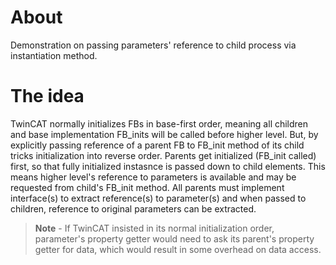 # About
Demonstration on passing parameters' reference to child process via instantiation method.
# The idea
TwinCAT normally initializes FBs in base-first order, meaning all children and base implementation FB_inits will be called before higher level. But, by explicitly passing reference of a parent FB to FB_init method of its child tricks initialization into reverse order. Parents get initialized (FB_init called) first, so that fully initialized instasnce is passed down to child elements. This means higher level's reference to parameters is available and may be requested from child's FB_init method. All parents must implement interface(s) to extract reference(s) to parameter(s) and when passed to children, reference to original parameters can be extracted.
> **Note** - If TwinCAT insisted in its normal initialization order, parameter's property getter would need to ask its parent's property getter for data, which would result in some overhead on data access.
